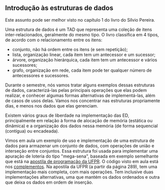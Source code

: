 ## Introdução às estruturas de dados

Este assunto pode ser melhor visto no capítulo 1 do livro do Sílvio Pereira.

Uma estrutura de dados é um TAD que representa uma coleção de itens inter-relacionados, geralmente do mesmo tipo.
O livro classifica em 4 tipos, de acordo com o relacionamento entre os itens:
- conjunto, não há ordem entre os itens (e sem repetição);
- lista, organização linear, cada item tem um antecessor e um sucessor;
- árvore, organização hierárquica, cada item tem um antecessor e vários sucessores;
- grafo, organização em rede, cada item pode ter qualquer número de antecessores e sucessores.

Durante o semestre, nós vamos tratar alguns exemplos dessas estruturas de dados, caracterizá-las pelas principais operações que elas podem realizar, e conhecer algumas formas alternativas de implementá-las, além de casos de usos delas. 
Vamos nos concentrar nas estruturas propriamente dias, e menos nos dados que elas gerenciam.

Existem vários graus de liberdade na implementação das ED, principalmente em relação à forma de alocação de memória (estática ou dinâmica) e a organização dos dados nessa memória (de forma sequencial (contígua) ou encadeada).

Vimos em aula um exemplo de uso e implementação de uma estrutura de dados para armazenar um conjunto de dados, com operações de união e interseção entre conjuntos. Essa estrutura foi usada para implementar uma apuração de loteria do tipo "mega-sena", baseada em exemplo semelhante que está na [apostila de programação da UFPR](https://www.inf.ufpr.br/cursos/ci055/apostila.pdf).
O código visto em aula está nos [complementos](https://github.com/BenhurUFSM/ed21a/tree/main/Complementos/conjunto).
Na apostila da UFPR (a partir da página 289), tem uma implementação mais completa, com mais operações. Tem inclusive duas implementações alternativas, uma que mantém os dados ordenados e outra que deixa os dados em ordem de inserção.
